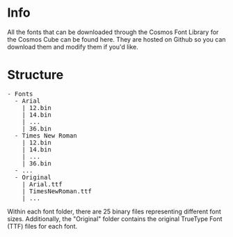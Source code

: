 # Info
All the fonts that can be downloaded through the Cosmos Font Library for the Cosmos Cube can be found here. They are hosted on Github so you can download them and modify them if you'd like.

# Structure
<pre>
- Fonts
  - Arial
    | 12.bin
    | 14.bin
    | ...
    | 36.bin
  - Times New Roman
    | 12.bin
    | 14.bin
    | ...
    | 36.bin
  - ...
  - Original
    | Arial.ttf
    | TimesNewRoman.ttf
    | ...
</pre>

Within each font folder, there are 25 binary files representing different font sizes. Additionally, the "Original" folder contains the original TrueType Font (TTF) files for each font.
